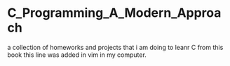 # C_Programming_A_Modern_Approach
a collection of homeworks and projects that i am doing to leanr C from this book
this line was added in vim in my computer.
